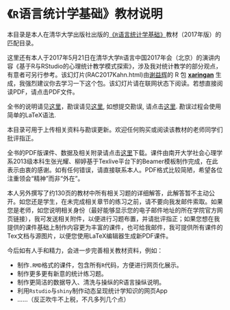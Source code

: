 # 《`R`语言统计学基础》教材说明

本目录是本人在清华大学出版社出版的[《`R`语言统计学基础》](https://www.amazon.cn/%E6%95%B0%E9%87%8F%E7%BB%8F%E6%B5%8E%E5%AD%A6%E7%B3%BB%E5%88%97%E4%B8%9B%E4%B9%A6-R%E8%AF%AD%E8%A8%80%E7%BB%9F%E8%AE%A1%E5%AD%A6%E5%9F%BA%E7%A1%80-%E5%90%95%E5%B0%8F%E5%BA%B7/dp/B06XGR6LJZ/ref=sr_1_1?ie=UTF8&qid=1490245508&sr=8-1&keywords=%E5%90%95%E5%B0%8F%E5%BA%B7)教材（2017年版）的匹配目录。

这里还有本人于2017年5月21日在清华大学`R`语言中国2017年会（北京）的演讲内容《基于R与RStudio的心理统计教学模式探索》，涉及我对统计教学的部分观点，有意者可另行参考。该幻灯片(RAC2017Kahn.html)由[谢益辉](https://yihui.name)的 R 包 [**xaringan**](https://github.com/yihui/xaringan) 生成，我强烈建议你去学习一下这个包。该幻灯片请在联网状态下阅读。若想直接阅读PDF，请点击PDF文件。

全书的说明请见[这里](https://github.com/xkdog/xkdog.github.io/blob/master/_posts/2017-03-30-StatsUsingR.md)，勘误请见[这里](https://xkdog.github.io/2017-03-23-Errata/), 如想提交勘误, 请点击[这里](https://github.com/xkdog/xkdog.github.io/blob/master/_posts/2017-03-23-Errata.md). 勘误过程会使用简单的LaTeX语法.

本目录可用于上传相关资料与勘误更新。欢迎任何购买或阅读该教材的老师同学们批评指正。

全书的PDF版课件、数据及相关附录请点击[这里](https://pan.baidu.com/s/1eS3OO1c)下载。课件由南开大学社会心理学系2013级本科生张光耀、柳婷基于Texlive平台下的Beamer模板制作完成，在此表示由衷的感谢。如有任何错误，请直接联系本人。PDF格式比较简陋，希望各位注重领会“精神”而非“外在”。

本人另外撰写了约130页的教材中所有相关习题的详细解答，此解答暂不主动公开。如您还是学生，在未完成相关章节的练习之前，请不要向我发邮件索取。如果您是老师，如您说明相关身份（最好能够显示您的电子邮件地址的所在学院官方网页链接），我可发送相关附件，以便进行习题布置，并请批评指正；如果您想在我提供的课件基础上制作内容更为丰富的课件，也可给我邮件，我可提供所有课件的Tex文档与源图片，以便您使用LaTeX编辑器生成新PDF课件。

今后如有人手和精力，会进一步完善相关教材资料，例如：

* 制作`.RMD`格式的课件，包含所有`R`代码，方便进行网页化展示。
* 制作更多更有新意的统计练习题。
* 制作更简洁的数据导入、清洗与操纵的R语言操纵说明。
* 利用`Rstudio`与`shiny`制作动态呈现统计学知识的网页App
* ……（反正吹牛不上税，不凡多列几个点）

